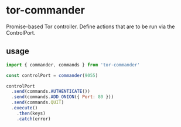 # tor-commander

Promise-based Tor controller. Define actions that are to be run via the ControlPort.

## usage

```javascript
import { commander, commands } from 'tor-commander'

const controlPort = commander(9055)

controlPort
  .send(commands.AUTHENTICATE())
  .send(commands.ADD_ONION({ Port: 80 }))
  .send(commands.QUIT)
  .execute()
    .then(keys)
    .catch(error)
```
